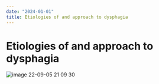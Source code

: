```yaml
---
date: "2024-01-01"
title: Etiologies of and approach to dysphagia
---
```


# Etiologies of and approach to dysphagia


![image 22-09-05 21 09 30](https://i.imgur.com/H8nnZx8.png)
